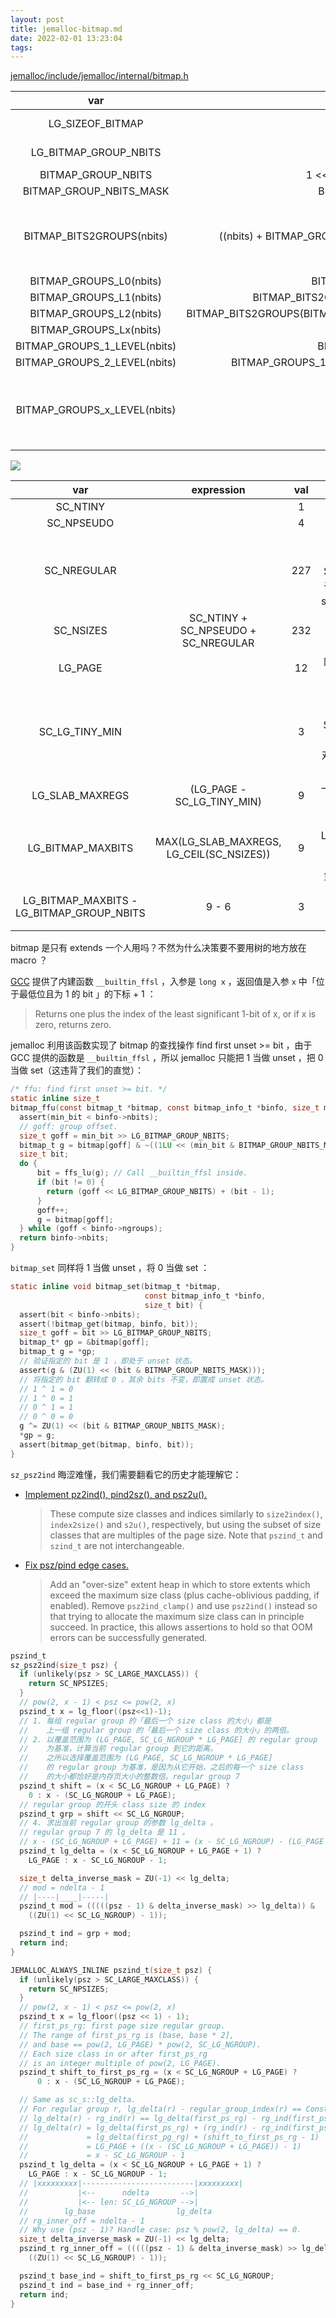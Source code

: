 ```yaml
---
layout: post
title: jemalloc-bitmap.md
date: 2022-02-01 13:23:04
tags:
---
```


[jemalloc/include/jemalloc/internal/bitmap.h](https://github.com/jemalloc/jemalloc/blob/e904f813b40b4286e10172163c880fd9e1d0608a/include/jemalloc/internal/bitmap.h)

|             var              |                             expression                              | val |                                        description                                         |
|             :-:              |                                 :-:                                 | :-: |                                            :-:                                             |
|       LG_SIZEOF_BITMAP       |                           LG_SIZEOF_LONG                            |  3  |                                 lg(sizeof(long) in bytes)                                  |
|    LG_BITMAP_GROUP_NBITS     |                        LG_SIZEOF_BITMAP + 3                         |  6  |                                  lg(sizeof(long) in bits)                                  |
|      BITMAP_GROUP_NBITS      |                     1 << LG_BITMAP_GROUP_NBITS                      | 64  |                                    sizeof(long) in bits                                    |
|   BITMAP_GROUP_NBITS_MASK    |                       BITMAP_GROUP_NBITS - 1                        | 63  |                                                                                            |
|  BITMAP_BITS2GROUPS(nbits)   |     ((nbits) + BITMAP_GROUP_NBITS - 1) >> LG_BITMAP_GROUP_NBITS     |     | 需要多少个 long 类型数，才能存储 nbits 个 bits ？`+ BITMAP_GROUP_NBITS - 1` 是在向上取整。 |
|   BITMAP_GROUPS_L0(nbits)    |                      BITMAP_BITS2GROUPS(nbits)                      |     |                                                                                            |
|   BITMAP_GROUPS_L1(nbits)    |            BITMAP_BITS2GROUPS(BITMAP_BITS2GROUPS(nbits)             |     |                                                                                            |
|   BITMAP_GROUPS_L2(nbits)    | BITMAP_BITS2GROUPS(BITMAP_BITS2GROUPS(BITMAP_BITS2GROUPS((nbits)))) |     |                                                                                            |
|   BITMAP_GROUPS_Lx(nbits)    |                                                                     |     |                                                                                            |
| BITMAP_GROUPS_1_LEVEL(nbits) |                       BITMAP_GROUPS_L0(nbits)                       |     |                                                                                            |
| BITMAP_GROUPS_2_LEVEL(nbits) |       BITMAP_GROUPS_1_LEVEL(nbits) + BITMAP_GROUPS_L1(nbits)        |     |                                                                                            |
| BITMAP_GROUPS_x_LEVEL(nbits) |                                                                     |     |      如下图所示，用 x 层的 bitmap 去表达 nbits 个元素是否存在，需要多少个 long 型数？      |

![](http://junbin-hexo-img.oss-cn-beijing.aliyuncs.com/jemalloc-bitmap/hierarchical-bitmap.drawio.png)

|                    var                    |                expression                | val |                                                                                     description                                                                                     |
|                    :-:                    |                   :-:                    | :-: |                                                                                         :-:                                                                                         |
|                 SC_NTINY                  |                                          |  1  |                                                                                                                                                                                     |
|                SC_NPSEUDO                 |                                          |  4  |                                                                                                                                                                                     |
|                SC_NREGULAR                |                                          | 227 |                                             参考 [Jemalloc Size Classes]() ，SC_NREGULAR 是属于 regular groups 的 size classes 的数量。                                             |
|                 SC_NSIZES                 |   SC_NTINY + SC_NPSEUDO + SC_NREGULAR    | 232 |                                                                                                                                                                                     |
|                  LG_PAGE                  |                                          | 12  |                                                                               内存页的大小是 4KiB 。                                                                                |
|              SC_LG_TINY_MIN               |                                          |  3  |                                       参考 [Jemalloc Size Classes]() ，SC_LG_TINY_MIN 是 3 ，jemalloc 最小的对象大小是 pow(2, 3) = 8 个字节。                                       |
|              LG_SLAB_MAXREGS              |        (LG_PAGE - SC_LG_TINY_MIN)        |  9  |                                                                          一页内存页最多存多少个 objects ？                                                                          |
|             LG_BITMAP_MAXBITS             | MAX(LG_SLAB_MAXREGS, LG_CEIL(SC_NSIZES)) |  9  | 为什么需要考虑 LG_CEIL(SC_NSIZES) ？[jemalloc: Use a bitmap in extents_t to speed up search.](https://github.com/jemalloc/jemalloc/commit/5d33233a5e6601902df7cddd8cc8aa0b135c77b2) |
| LG_BITMAP_MAXBITS - LG_BITMAP_GROUP_NBITS |                  9 - 6                   |  3  |                                                                            没有定义 BITMAP_USE_TREE 宏。                                                                            |

bitmap 是只有 extends 一个人用吗？不然为什么决策要不要用树的地方放在 macro ？

[GCC](https://gcc.gnu.org/onlinedocs/gcc/Other-Builtins.html) 提供了内建函数 `__builtin_ffsl` ，入参是 `long x` ，返回值是入参 `x` 中「位于最低位且为 1 的 bit 」的下标 + 1 ：

> Returns one plus the index of the least significant 1-bit of x, or if x is zero, returns zero.

jemalloc 利用该函数实现了 bitmap 的查找操作 find first unset >= bit ，由于 GCC 提供的函数是 `__builtin_ffsl` ，所以 jemalloc 只能把 1 当做 unset ，把 0 当做 set（这违背了我们的直觉）：

```c
/* ffu: find first unset >= bit. */
static inline size_t
bitmap_ffu(const bitmap_t *bitmap, const bitmap_info_t *binfo, size_t min_bit) {
  assert(min_bit < binfo->nbits);
  // goff: group offset.
  size_t goff = min_bit >> LG_BITMAP_GROUP_NBITS;
  bitmap_t g = bitmap[goff] & ~((1LU << (min_bit & BITMAP_GROUP_NBITS_MASK)) - 1);
  size_t bit;
  do {
      bit = ffs_lu(g); // Call __builtin_ffsl inside.
      if (bit != 0) {
        return (goff << LG_BITMAP_GROUP_NBITS) + (bit - 1);
      }
      goff++;
      g = bitmap[goff];
  } while (goff < binfo->ngroups);
  return binfo->nbits;
}
```

`bitmap_set` 同样将 1 当做 unset ，将 0 当做 set ：

```c
static inline void bitmap_set(bitmap_t *bitmap,
                              const bitmap_info_t *binfo,
                              size_t bit) {
  assert(bit < binfo->nbits);
  assert(!bitmap_get(bitmap, binfo, bit));
  size_t goff = bit >> LG_BITMAP_GROUP_NBITS;
  bitmap_t* gp = &bitmap[goff];
  bitmap_t g = *gp;
  // 验证指定的 bit 是 1 ，即处于 unset 状态。
  assert(g & (ZU(1) << (bit & BITMAP_GROUP_NBITS_MASK)));
  // 将指定的 bit 翻转成 0 ，其余 bits 不变，即置成 unset 状态。
  // 1 ^ 1 = 0
  // 1 ^ 0 = 1
  // 0 ^ 1 = 1
  // 0 ^ 0 = 0
  g ^= ZU(1) << (bit & BITMAP_GROUP_NBITS_MASK);
  *gp = g;
  assert(bitmap_get(bitmap, binfo, bit));
}
```

`sz_psz2ind` 晦涩难懂，我们需要翻看它的历史才能理解它：

+ [Implement pz2ind(), pind2sz(), and psz2u().](https://github.com/jemalloc/jemalloc/commit/226c44697)

  > These compute size classes and indices similarly to `size2index()`, `index2size()` and `s2u()`, respectively, but using the subset of size classes that are multiples of the page size. Note that `pszind_t` and `szind_t` are not interchangeable.

+ [Fix psz/pind edge cases.](https://github.com/jemalloc/jemalloc/commit/ea9961acd)

  > Add an "over-size" extent heap in which to store extents which exceed the maximum size class (plus cache-oblivious padding, if enabled). Remove `psz2ind_clamp()` and use `psz2ind()` instead so that trying to allocate the maximum size class can in principle succeed. In practice, this allows assertions to hold so that OOM errors can be successfully generated.

```c
pszind_t
sz_psz2ind(size_t psz) {
  if (unlikely(psz > SC_LARGE_MAXCLASS)) {
    return SC_NPSIZES;
  }
  // pow(2, x - 1) < psz <= pow(2, x)
  pszind_t x = lg_floor((psz<<1)-1);
  // 1. 每组 regular group 的「最后一个 size class 的大小」都是
  //    上一组 regular group 的「最后一个 size class 的大小」的两倍。
  // 2. 以覆盖范围为 (LG_PAGE, SC_LG_NGROUP * LG_PAGE] 的 regular group
  //    为基准，计算当前 regular group 到它的距离。
  //    之所以选择覆盖范围为 (LG_PAGE, SC_LG_NGROUP * LG_PAGE]
  //    的 regular group 为基准，是因为从它开始，之后的每一个 size class
  //    的大小都恰好是内存页大小的整数倍。regular group 7
  pszind_t shift = (x < SC_LG_NGROUP + LG_PAGE) ?
    0 : x - (SC_LG_NGROUP + LG_PAGE);
  // regular group 的开头 class size 的 index
  pszind_t grp = shift << SC_LG_NGROUP;
  // 4. 求出当前 regular group 的参数 lg_delta 。
  // regular group 7 的 lg_delta 是 11 。
  // x - (SC_LG_NGROUP + LG_PAGE) + 11 = (x - SC_LG_NGROUP) - (LG_PAGE - 11) = (x - SC_LG_NGROUP) - 1
  pszind_t lg_delta = (x < SC_LG_NGROUP + LG_PAGE + 1) ?
    LG_PAGE : x - SC_LG_NGROUP - 1;

  size_t delta_inverse_mask = ZU(-1) << lg_delta;
  // mod = ndelta - 1
  // |----|____|-----|
  pszind_t mod = (((((psz - 1) & delta_inverse_mask) >> lg_delta)) &
    ((ZU(1) << SC_LG_NGROUP) - 1));

  pszind_t ind = grp + mod;
  return ind;
}
```

```c
JEMALLOC_ALWAYS_INLINE pszind_t(size_t psz) {
  if (unlikely(psz > SC_LARGE_MAXCLASS)) {
    return SC_NPSIZES;
  }
  // pow(2, x - 1) < psz <= pow(2, x)
  pszind_t x = lg_floor((psz << 1) - 1);
  // first_ps_rg: first page size regular group.
  // The range of first_ps_rg is (base, base * 2],
  // and base == pow(2, LG_PAGE) * pow(2, SC_LG_NGROUP).
  // Each size class in or after first_ps_rg
  // is an integer multiple of pow(2, LG_PAGE).
  pszind_t shift_to_first_ps_rg = (x < SC_LG_NGROUP + LG_PAGE) ?
      0 : x - (SC_LG_NGROUP + LG_PAGE);

  // Same as sc_s::lg_delta.
  // For regular group r, lg_delta(r) - regular_group_index(r) == Constant.
  // lg_delta(r) - rg_ind(r) == lg_delta(first_ps_rg) - rg_ind(first_ps_rg)
  // lg_delta(r) = lg_delta(first_ps_rg) + (rg_ind(r) - rg_ind(first_ps_rg))
  //             = lg_delta(first_pg_rg) + (shift_to_first_ps_rg - 1)
  //             = LG_PAGE + ((x - (SC_LG_NGROUP + LG_PAGE)) - 1)
  //             = x - SC_LG_NGROUP - 1
  pszind_t lg_delta = (x < SC_LG_NGROUP + LG_PAGE + 1) ?
    LG_PAGE : x - SC_LG_NGROUP - 1;
  // |xxxxxxxxx|-------------------------|xxxxxxxxx|
  //           |<--      ndelta       -->|
  //           |<-- len: SC_LG_NGROUP -->|
  //        lg_base                  lg_delta
  // rg_inner_off = ndelta - 1
  // Why use (psz - 1)? Handle case: psz % pow(2, lg_delta) == 0.
  size_t delta_inverse_mask = ZU(-1) << lg_delta;
  pszind_t rg_inner_off = (((((psz - 1) & delta_inverse_mask) >> lg_delta)) &
    ((ZU(1) << SC_LG_NGROUP) - 1));

  pszind_t base_ind = shift_to_first_ps_rg << SC_LG_NGROUP;
  pszind_t ind = base_ind + rg_inner_off;
  return ind;
}
```
